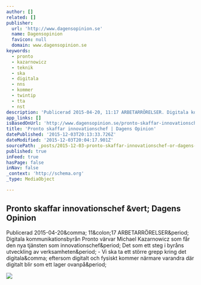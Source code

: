 ```yaml
---
author: []
related: []
publisher:
  url: 'http://www.dagensopinion.se'
  name: Dagensopinion
  favicon: null
  domain: www.dagensopinion.se
keywords:
  - pronto
  - kazarnowicz
  - teknik
  - ska
  - digitala
  - nns
  - kommer
  - twintip
  - tta
  - nst
description: 'Publicerad 2015-04-20, 11:17 ARBETARRÖRELSER. Digitala kommunikationsbyrån Pronto värvar Michael Kazarnowicz som får den nya tjänsten som innovationschef. Det som ett steg i byråns utveckling av verksamheten. - Vi ska ta ett större grepp kring det digitala, eftersom digitalt och fysiskt kommer närmare varandra där digitalt blir som ett lager ovanpå.'
app_links: []
isBasedOnUrl: 'http://www.dagensopinion.se/pronto-skaffar-innovationschef?quicktabs_1=0'
title: 'Pronto skaffar innovationschef | Dagens Opinion'
datePublished: '2015-12-03T20:13:33.726Z'
dateModified: '2015-12-03T20:04:17.901Z'
sourcePath: _posts/2015-12-03-pronto-skaffar-innovationschef-or-dagens-opinion.md
published: true
inFeed: true
hasPage: false
inNav: false
_context: 'http://schema.org'
_type: MediaObject

---
```

<article style=""><h1>Pronto skaffar innovationschef &amp;vert; Dagens Opinion</h1><p>Publicerad 2015-04-20&amp;comma; 11&amp;colon;17 ARBETARRÖRELSER&amp;period; Digitala kommunikationsbyrån Pronto värvar Michael Kazarnowicz som får den nya tjänsten som innovationschef&amp;period; Det som ett steg i byråns utveckling av verksamheten&amp;period; - Vi ska ta ett större grepp kring det digitala&amp;comma; eftersom digitalt och fysiskt kommer närmare varandra där digitalt blir som ett lager ovanpå&amp;period;</p><img src="http://www.dagensopinion.se/sites/www.dagensopinion.se/files/imagecache/ogimage_250x250/MK_1.jpg" /></article>